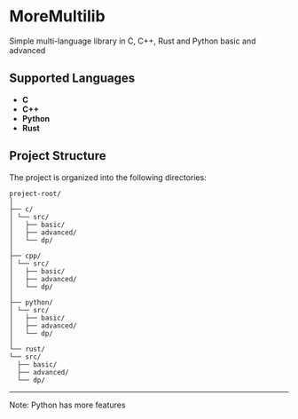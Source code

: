 # MoreMultilib
Simple multi-language library in C, C++, Rust and Python basic and advanced


## Supported Languages

- **C**
- **C++**
- **Python**
- **Rust**


## Project Structure

The project is organized into the following directories:

```
project-root/
│
├── c/
│ └── src/
│   ├── basic/
│   ├── advanced/
│   └── dp/
│
├── cpp/
│ └── src/
│   ├── basic/
│   ├── advanced/
│   └── dp/
│
├── python/
│ └── src/
│   ├── basic/
│   ├── advanced/
│   └── dp/
│
└── rust/
└── src/
  ├── basic/
  ├── advanced/
  └── dp/

```

--- 

Note: Python has more features
